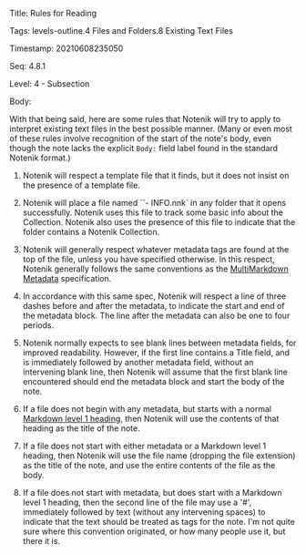 Title:  Rules for Reading

Tags:   levels-outline.4 Files and Folders.8 Existing Text Files

Timestamp: 20210608235050

Seq:    4.8.1

Level:  4 - Subsection

Body: 

With that being said, here are some rules that Notenik will try to apply to interpret existing text files in the best possible manner. (Many or even most of these rules involve recognition of the start of the note's body, even though the note lacks the explicit `Body:` field label found in the standard Notenik format.)

1. Notenik will respect a template file that it finds, but it does not insist on the presence of a template file. 

2. Notenik will place a file named ``- INFO.nnk` in any folder that it opens successfully. Notenik uses this file to track some basic info about the Collection. Notenik also uses the presence of this file to indicate that the folder contains a Notenik Collection. 

3. Notenik will generally respect whatever metadata tags are found at the top of the file, unless you have specified otherwise. In this respect, Notenik generally follows the same conventions as the [MultiMarkdown Metadata](https://fletcher.github.io/MultiMarkdown-4/metadata.html) specification. 

4. In accordance with this same spec, Notenik will respect a line of three dashes before and after the metadata, to indicate the start and end of the metadata block. The line after the metadata can also be one to four periods. 

5. Notenik normally expects to see blank lines between metadata fields, for improved readability. However, if the first line contains a Title field, and is immediately followed by another metadata field, without an intervening blank line, then Notenik will assume that the first blank line encountered should end the metadata block and start the body of the note. 

6. If a file does not begin with any metadata, but starts with a normal [Markdown level 1 heading](https://daringfireball.net/projects/markdown/syntax#header), then Notenik will use the contents of that heading as the title of the note. 

7. If a file does not start with either metadata or a Markdown level 1 heading, then Notenik will use the file name (dropping the file extension) as the title of the note, and use the entire contents of the file as the body. 

8. If a file does not start with metadata, but does start with a Markdown level 1 heading, then the second line of the file may use a '#', immediately followed by text (without any intervening spaces) to indicate that the text should be treated as tags for the note. I'm not quite sure where this convention originated, or how many people use it, but there it is.
